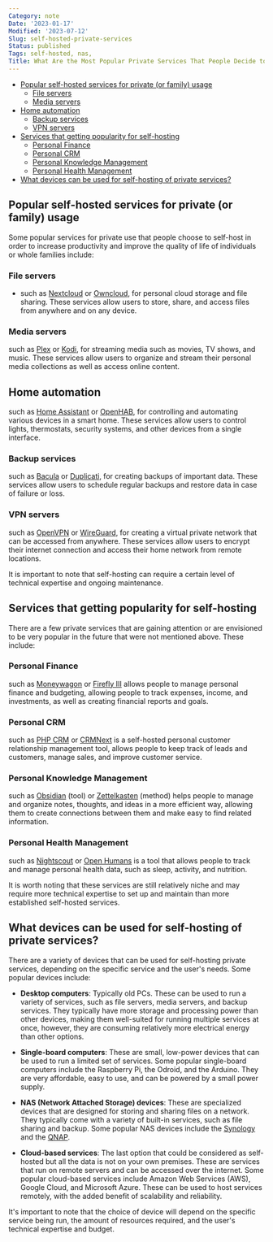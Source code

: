 ```yaml
---
Category: note
Date: '2023-01-17'
Modified: '2023-07-12'
Slug: self-hosted-private-services
Status: published
Tags: self-hosted, nas,
Title: What Are the Most Popular Private Services That People Decide to Self-Host?
---
```


<!-- MarkdownTOC autolink="true" autoanchor="true" -->

- [Popular self-hosted services for private \(or family\) usage](#popular-self-hosted-services-for-private-or-family-usage)
 	- [File servers](#file-servers)
 	- [Media servers](#media-servers)
- [Home automation](#home-automation)
 	- [Backup services](#backup-services)
 	- [VPN servers](#vpn-servers)
- [Services that getting popularity for self-hosting](#services-that-getting-popularity-for-self-hosting)
 	- [Personal Finance](#personal-finance)
 	- [Personal CRM](#personal-crm)
 	- [Personal Knowledge Management](#personal-knowledge-management)
 	- [Personal Health Management](#personal-health-management)
- [What devices can be used for self-hosting of private services?](#what-devices-can-be-used-for-self-hosting-of-private-services)

<!-- /MarkdownTOC -->

<a id="popular-self-hosted-services-for-private-or-family-usage"></a>

## Popular self-hosted services for private (or family) usage

Some popular services for private use that people choose to self-host in order to increase productivity and improve the quality of life of individuals or whole families include:

<a id="file-servers"></a>

### File servers

- such as [Nextcloud](https://nextcloud.com/) or [Owncloud](https://owncloud.org/), for personal cloud storage and file sharing. These services allow users to store, share, and access files from anywhere and on any device.

<a id="media-servers"></a>

### Media servers

such as [Plex](https://www.plex.tv/) or [Kodi](https://kodi.tv/), for streaming media such as movies, TV shows, and music. These services allow users to organize and stream their personal media collections as well as access online content.

<a id="home-automation"></a>

## Home automation

such as [Home Assistant](https://www.home-assistant.io/) or [OpenHAB](https://www.openhab.org/), for controlling and automating various devices in a smart home. These services allow users to control lights, thermostats, security systems, and other devices from a single interface.

<a id="backup-services"></a>

### Backup services

such as [Bacula](http://www.bacula.org/) or [Duplicati](https://www.duplicati.com/), for creating backups of important data. These services allow users to schedule regular backups and restore data in case of failure or loss.

<a id="vpn-servers"></a>

### VPN servers

such as [OpenVPN](https://openvpn.net/) or [WireGuard](https://www.wireguard.com/), for creating a virtual private network that can be accessed from anywhere. These services allow users to encrypt their internet connection and access their home network from remote locations.

It is important to note that self-hosting can require a certain level of technical expertise and ongoing maintenance.

<a id="services-that-getting-popularity-for-self-hosting"></a>

## Services that getting popularity for self-hosting

There are a few private services that are gaining attention or are envisioned to be very popular in the future that were not mentioned above. These include:

<a id="personal-finance"></a>

### Personal Finance

such as [Moneywagon](https://github.com/priestc/moneywagon) or [Firefly III](https://firefly-iii.org/) allows people to manage personal finance and budgeting, allowing people to track expenses, income, and investments, as well as creating financial reports and goals.

<a id="personal-crm"></a>

### Personal CRM

such as [PHP CRM](https://www.phpcrm.com/self-hosted-crm/) or [CRMNext](https://www.crmnext.com/) is a self-hosted personal customer relationship management tool, allows people to keep track of leads and customers, manage sales, and improve customer service.

<a id="personal-knowledge-management"></a>

### Personal Knowledge Management

such as [Obsidian](https://obsidian.md/) (tool) or [Zettelkasten](https://zettelkasten.de/) (method) helps people to manage and organize notes, thoughts, and ideas in a more efficient way, allowing them to create connections between them and make easy to find related information.

<a id="personal-health-management"></a>

### Personal Health Management

such as [Nightscout](http://www.nightscout.info/) or [Open Humans](https://www.openhumans.org/) is a tool that allows people to track and manage personal health data, such as sleep, activity, and nutrition.

It is worth noting that these services are still relatively niche and may require more technical expertise to set up and maintain than more established self-hosted services.

<a id="what-devices-can-be-used-for-self-hosting-of-private-services"></a>

## What devices can be used for self-hosting of private services?

There are a variety of devices that can be used for self-hosting private services, depending on the specific service and the user's needs. Some popular devices include:

- **Desktop computers**: Typically old PCs. These can be used to run a variety of services, such as file servers, media servers, and backup services. They typically have more storage and processing power than other devices, making them well-suited for running multiple services at once, however, they are consuming relatively more electrical energy than other options.

- **Single-board computers**: These are small, low-power devices that can be used to run a limited set of services. Some popular single-board computers include the Raspberry Pi, the Odroid, and the Arduino. They are very affordable, easy to use, and can be powered by a small power supply.

- **NAS (Network Attached Storage) devices**: These are specialized devices that are designed for storing and sharing files on a network. They typically come with a variety of built-in services, such as file sharing and backup. Some popular NAS devices include the [Synology](https://www.synology.com/) and the [QNAP](https://www.qnap.com/en-us).

- **Cloud-based services**: The last option that could be considered as self-hosted but all the data is not on your own premises. These are services that run on remote servers and can be accessed over the internet. Some popular cloud-based services include Amazon Web Services (AWS), Google Cloud, and Microsoft Azure. These can be used to host services remotely, with the added benefit of scalability and reliability.

It's important to note that the choice of device will depend on the specific service being run, the amount of resources required, and the user's technical expertise and budget.
